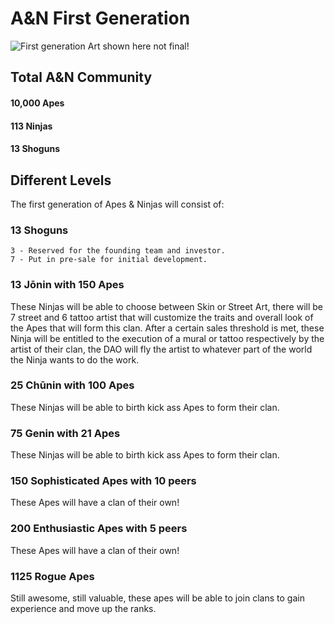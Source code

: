 # A&N First Generation
![First generation](/1stGen.png "Logo Title Text 1")
    Art shown here not final!

## Total A&N Community

#### 10,000 Apes
#### 113 Ninjas
#### 13 Shoguns
## Different Levels

The first generation of Apes & Ninjas will consist of:

### 13 Shoguns
    3 - Reserved for the founding team and investor.
    7 - Put in pre-sale for initial development.

### 13 Jōnin with 150 Apes
These Ninjas will be able to choose between Skin or Street Art, there will be 7 street and 6 tattoo artist that will customize the traits and overall look of the Apes that will form this clan.   After a certain sales threshold is met, these Ninja will be entitled to the execution of a mural or tattoo respectively by the artist of their clan, the DAO will fly the artist to whatever part of the world the Ninja wants to do the work.

### 25 Chūnin with 100 Apes
These Ninjas will be able to birth kick ass Apes to form their clan.

### 75 Genin with 21 Apes 
These Ninjas will be able to birth kick ass Apes to form their clan.

### 150 Sophisticated Apes with 10 peers
These Apes will have a clan of their own!

### 200 Enthusiastic Apes with 5 peers
These Apes will have a clan of their own!

### 1125 Rogue Apes
Still awesome, still valuable, these apes will be able to join clans to gain experience and move up the ranks.

